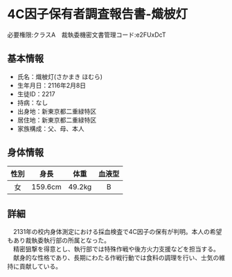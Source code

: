 # 4C因子保有者調査報告書-熾柀灯
必要権限:クラスA　裁執委機密文書管理コード:e2FUxDcT
## 基本情報
- 氏名：熾柀灯(さかまき ほむら)
- 生年月日：2116年2月8日
- 生徒ID：2217
- 持病：なし
- 出身地：新東京都二重緑特区
- 居住地：新東京都二重緑特区
- 家族構成：父、母、本人
## 身体情報
|性別|身長|体重|血液型|
|:---:|:---:|:---:|:---:|
|女|159.6cm|49.2kg|B|
## 詳細
　2131年の校内身体測定における採血検査で4C因子の保有が判明。本人の希望もあり裁執委執行部の所属となった。  
　精密狙撃を得意とし、執行部では特殊作戦や後方火力支援などを担当する。  
　献身的な性格であり、長期にわたる作戦行動では食料の調理を行い、士気の維持に貢献している。